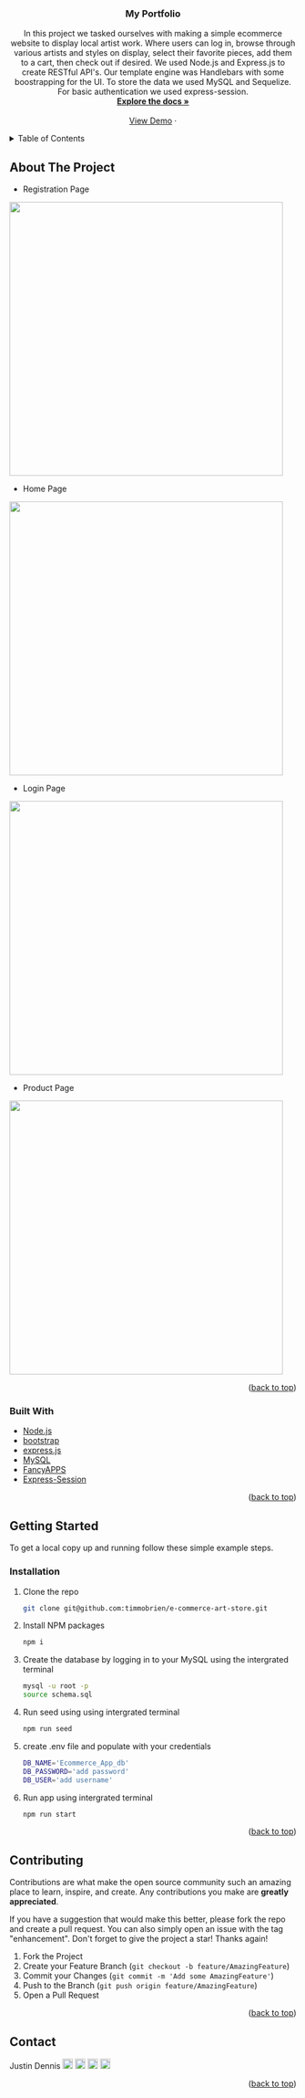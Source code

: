 <div id="top"></div>

<h3 align="center">My Portfolio</h3>
<div>
  <p align="center">
    In this project we tasked ourselves with making a simple ecommerce website to display local artist work. Where users can log in, browse through various artists and styles on display, select their favorite pieces, add them to a cart, then check out if desired. We used Node.js and Express.js to create RESTful API's. Our template engine was Handlebars with some boostrapping for the UI. To store the data we used MySQL and Sequelize. For basic authentication we used express-session.
    <br />
    <a href="https://github.com/timmobrien/e-commerce-art-store"><strong>Explore the docs »</strong></a>
    <br />
    <br />
    <a href="">View Demo</a>
    ·
    </p>
</div>



<!-- TABLE OF CONTENTS -->
<details>
  <summary>Table of Contents</summary>
  <ol>
    <li>
      <a href="#about-the-project">About The Project</a>
      <ul>
        <li><a href="#built-with">Built With</a></li>
      </ul>
    </li>
    <li>
      <a href="#getting-started">Getting Started</a>
      <ul>
        <li><a href="#installation">Installation</a></li>
      </ul>
    </li>
    <li><a href="#contributing">Contributing</a></li>
    <li><a href="#contact">Contact</a></li>
  </ol>
</details>



<!-- ABOUT THE PROJECT -->
## About The Project



* Registration Page
<img src="https://user-images.githubusercontent.com/103645633/186163247-8514d227-52c8-4c5b-8881-8f45174a476a.jpg" width="480">

* Home Page
<img src="https://user-images.githubusercontent.com/103645633/186163259-6449cfc9-b115-43dc-8185-0f049a2dfd99.jpg" width="480">

* Login Page
<img src="https://user-images.githubusercontent.com/103645633/186163263-1b54450d-4d3b-4765-8428-5012a35ee1fd.jpg" width="480">

* Product Page
<img src="https://user-images.githubusercontent.com/103645633/186163266-6afa3f31-b0e7-4e56-aa3f-5c9643c85a32.jpg" width="480">

<p align="right">(<a href="#top">back to top</a>)</p>

### Built With

* [Node.js](https://nodejs.org/en/)
* [bootstrap](https://getbootstrap.com/)
* [express.js](https://expressjs.com/)
* [MySQL](https://www.mysql.com/)
* [FancyAPPS](https://fancyapps.com/)
* [Express-Session](https://www.npmjs.com/package/express-session)

<p align="right">(<a href="#top">back to top</a>)</p>



<!-- GETTING STARTED -->
## Getting Started

To get a local copy up and running follow these simple example steps.

### Installation

1. Clone the repo
   ```sh
   git clone git@github.com:timmobrien/e-commerce-art-store.git
   ```
2. Install NPM packages
   ```sh
   npm i
   ```
3. Create the database by logging in to your MySQL using the intergrated terminal
   ```sh
   mysql -u root -p
   source schema.sql
   ```   
4. Run seed using using intergrated terminal
   ```sh
   npm run seed
   ```
5. create .env file and populate with your credentials
   ```sh
   DB_NAME='Ecommerce_App_db'
   DB_PASSWORD='add password'
   DB_USER='add username'
   ```
6. Run app using intergrated terminal
   ```sh
   npm run start
   ```

<p align="right">(<a href="#top">back to top</a>)</p>



<!-- CONTRIBUTING -->
## Contributing

Contributions are what make the open source community such an amazing place to learn, inspire, and create. Any contributions you make are **greatly appreciated**.

If you have a suggestion that would make this better, please fork the repo and create a pull request. You can also simply open an issue with the tag "enhancement".
Don't forget to give the project a star! Thanks again!

1. Fork the Project
2. Create your Feature Branch (`git checkout -b feature/AmazingFeature`)
3. Commit your Changes (`git commit -m 'Add some AmazingFeature'`)
4. Push to the Branch (`git push origin feature/AmazingFeature`)
5. Open a Pull Request

<p align="right">(<a href="#top">back to top</a>)</p>

<!-- CONTACT -->
## Contact
Justin Dennis   [<img src="https://github.com/gauravghongde/social-icons/blob/9d939e1c5b7ea4a24ac39c3e4631970c0aa1b920/PNG/White/Twitter_white.png" width="18">][5] [<img src="https://github.com/gauravghongde/social-icons/blob/9d939e1c5b7ea4a24ac39c3e4631970c0aa1b920/PNG/White/Outlook_white.png" width="18">][6] [<img src="https://github.com/gauravghongde/social-icons/blob/9d939e1c5b7ea4a24ac39c3e4631970c0aa1b920/PNG/White/Github_white.png" width="18">][7] [<img src="https://github.com/gauravghongde/social-icons/blob/9d939e1c5b7ea4a24ac39c3e4631970c0aa1b920/PNG/White/LinkedIN_white.png" width="18">][8]


[5]: https://twitter.com/Justo_Tron
[6]: mailto:justin.dennis@hotmail.com
[7]: https://github.com/Beefs4000
[8]: https://www.linkedin.com/in/justin-dennis-853568114/ 

<p align="right">(<a href="#top">back to top</a>)</p>
